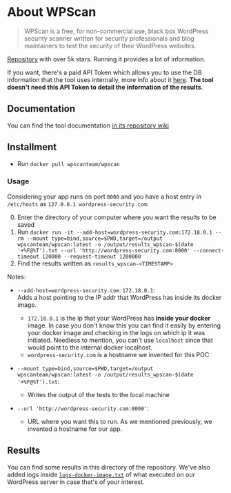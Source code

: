 # About WPScan

> WPScan is a free, for non-commercial use, black box WordPress security scanner written for security professionals and blog maintainers to test the security of their WordPress websites.

[Repository](https://github.com/wpscanteam/wpscan) with over 5k stars. Running it provides a lot of information. 

If you want, there's a paid API Token which allows you to use the DB information that the tool uses internally, more info about it [here](https://wpscan.com/profile). **The tool doesn't need this API Token to detail the information of the results**.

## Documentation
You can find the tool documentation [in its repository wiki](https://github.com/wpscanteam/wpscan/wiki/WPScan-User-Documentation)

## Installment

- Run `docker pull wpscanteam/wpscan`

### Usage
Considering your app runs on port `8000` and you have a host entry in `/etc/hosts` as `127.0.0.1 wordpress-security.com`:

0. Enter the directory of your computer where you want the results to be saved
1. Run `docker run -it --add-host=wordpress-security.com:172.18.0.1 --rm --mount type=bind,source=$PWD,target=/output wpscanteam/wpscan:latest -o /output/results_wpscan-$(date '+%F@%T').txt --url 'http://wordpress-security.com:8000' --connect-timeout 120000 --request-timeout 1200000`
2. Find the results written as `results_wpscan-<TIMESTAMP>`

Notes:
- `--add-host=wordpress-security.com:172.18.0.1`:\
Adds a host pointing to the IP addr that WordPress has inside its docker image.
  - `172.18.0.1` is the ip that your WordPress has **inside your docker** image. In case you don't know this you can find it easily by entering your docker image and checking in the logs on which ip it was initiated. Needless to mention, you can't use `localhost` since that would point to the internal docker localhost.
  - `wordpress-security.com` is a hostname we invented for this POC


- `--mount type=bind,source=$PWD,target=/output wpscanteam/wpscan:latest -o /output/results_wpscan-$(date '+%F@%T').txt`:
  - Writes the output of the tests to the local machine
- `--url 'http://wordpress-security.com:8000'`:
  - URL where you want this to run. As we mentioned previously, we invented a hostname for our app.

## Results

You can find some results in this directory of the repository. We've also added logs inside [`logs-docker-image.txt`](./logs-docker-image.txt) of what executed on our WordPress server in case that's of your interest.